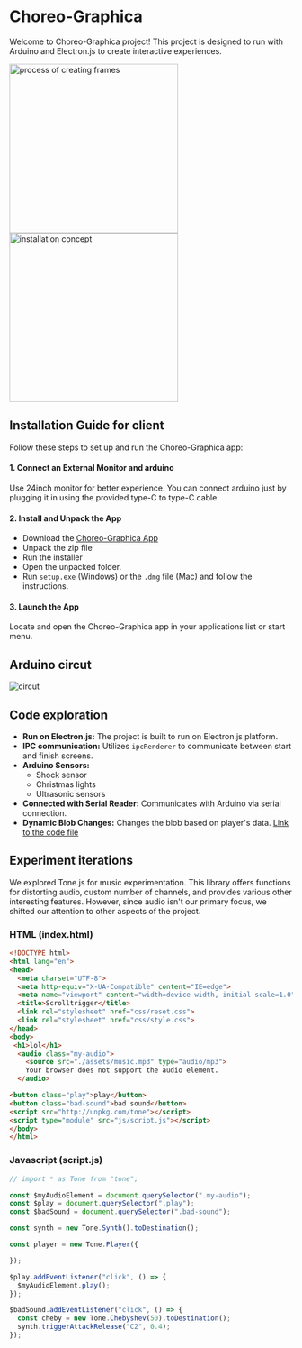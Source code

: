 # Choreo-Graphica

Welcome to Choreo-Graphica project! This project is designed to run with Arduino and Electron.js to create interactive experiences.

<img src="https://github.com/AnastasiiaPavliuk/Scapino-ballet-project/assets/133123399/4cd21474-9822-47e2-8778-a6904f0a6b39" alt="process of creating frames " height="300"/>
<img src="https://github.com/AnastasiiaPavliuk/Scapino-ballet-project/assets/133123399/a72b0527-97e5-4af0-909f-86c039cf439e" alt="installation concept" height="300"/>

## Installation Guide for client

Follow these steps to set up and run the Choreo-Graphica app:

#### 1. Connect an External Monitor and arduino
Use 24inch monitor for better experience. You can connect arduino just by plugging it in using the provided type-C to type-C cable

#### 2. Install and Unpack the App
- Download the [Choreo-Graphica App](https://drive.google.com/file/d/1CU4qKygEx9H0LNfzkony0--B2gCZkS1v/view?usp=sharing)
- Unpack the zip file
- Run the installer
- Open the unpacked folder.
- Run `setup.exe` (Windows) or the `.dmg` file (Mac) and follow the instructions.

#### 3. Launch the App 
Locate and open the Choreo-Graphica app in your applications list or start menu.



## Arduino circut 

![circut](https://github.com/AnastasiiaPavliuk/Rotrijk/assets/133123399/439029f5-72bb-4e01-b614-1be43ad94db5)



## Code exploration

- **Run on Electron.js:** The project is built to run on Electron.js platform.
- **IPC communication:** Utilizes `ipcRenderer` to communicate between start and finish screens.
- **Arduino Sensors:**
  - Shock sensor
  - Christmas lights
  - Ultrasonic sensors
- **Connected with Serial Reader:** Communicates with Arduino via serial connection.
- **Dynamic Blob Changes:** Changes the blob based on player's data. [Link to the code file](#)



## Experiment iterations 

We explored Tone.js for music experimentation. This library offers functions for distorting audio, custom number of channels, and provides various other interesting features. However, since audio isn't our primary focus, we shifted our attention to other aspects of the project.

### HTML (index.html)

```html
<!DOCTYPE html>
<html lang="en">
<head>
  <meta charset="UTF-8">
  <meta http-equiv="X-UA-Compatible" content="IE=edge">
  <meta name="viewport" content="width=device-width, initial-scale=1.0">
  <title>Scrolltrigger</title>
  <link rel="stylesheet" href="css/reset.css">
  <link rel="stylesheet" href="css/style.css">
</head>
<body>
 <h1>lol</h1>
  <audio class="my-audio">
    <source src="./assets/music.mp3" type="audio/mp3">
    Your browser does not support the audio element.
  </audio>

<button class="play">play</button>
<button class="bad-sound">bad sound</button>
<script src="http://unpkg.com/tone"></script>
<script type="module" src="js/script.js"></script>
</body>
</html>
```

### Javascript (script.js)

```js
// import * as Tone from "tone";

const $myAudioElement = document.querySelector(".my-audio");
const $play = document.querySelector(".play");
const $badSound = document.querySelector(".bad-sound");

const synth = new Tone.Synth().toDestination();

const player = new Tone.Player({

});

$play.addEventListener("click", () => {
  $myAudioElement.play();
});

$badSound.addEventListener("click", () => {
  const cheby = new Tone.Chebyshev(50).toDestination();
  synth.triggerAttackRelease("C2", 0.4);
});

```

